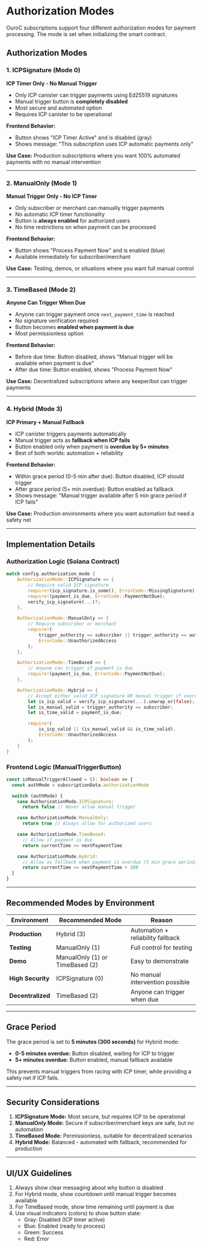 # Authorization Modes

OuroC subscriptions support four different authorization modes for payment processing. The mode is set when initializing the smart contract.

## Authorization Modes

### 1. ICPSignature (Mode 0)
**ICP Timer Only - No Manual Trigger**

- Only ICP canister can trigger payments using Ed25519 signatures
- Manual trigger button is **completely disabled**
- Most secure and automated option
- Requires ICP canister to be operational

**Frontend Behavior:**
- Button shows "ICP Timer Active" and is disabled (gray)
- Shows message: "This subscription uses ICP automatic payments only"

**Use Case:** Production subscriptions where you want 100% automated payments with no manual intervention

---

### 2. ManualOnly (Mode 1)
**Manual Trigger Only - No ICP Timer**

- Only subscriber or merchant can manually trigger payments
- No automatic ICP timer functionality
- Button is **always enabled** for authorized users
- No time restrictions on when payment can be processed

**Frontend Behavior:**
- Button shows "Process Payment Now" and is enabled (blue)
- Available immediately for subscriber/merchant

**Use Case:** Testing, demos, or situations where you want full manual control

---

### 3. TimeBased (Mode 2)
**Anyone Can Trigger When Due**

- Anyone can trigger payment once `next_payment_time` is reached
- No signature verification required
- Button becomes **enabled when payment is due**
- Most permissionless option

**Frontend Behavior:**
- Before due time: Button disabled, shows "Manual trigger will be available when payment is due"
- After due time: Button enabled, shows "Process Payment Now"

**Use Case:** Decentralized subscriptions where any keeper/bot can trigger payments

---

### 4. Hybrid (Mode 3)
**ICP Primary + Manual Fallback**

- ICP canister triggers payments automatically
- Manual trigger acts as **fallback when ICP fails**
- Button enabled only when payment is **overdue by 5+ minutes**
- Best of both worlds: automation + reliability

**Frontend Behavior:**
- Within grace period (0-5 min after due): Button disabled, ICP should trigger
- After grace period (5+ min overdue): Button enabled as fallback
- Shows message: "Manual trigger available after 5 min grace period if ICP fails"

**Use Case:** Production environments where you want automation but need a safety net

---

## Implementation Details

### Authorization Logic (Solana Contract)

```rust
match config.authorization_mode {
    AuthorizationMode::ICPSignature => {
        // Require valid ICP signature
        require!(icp_signature.is_some(), ErrorCode::MissingSignature);
        require!(payment_is_due, ErrorCode::PaymentNotDue);
        verify_icp_signature(...)?;
    },

    AuthorizationMode::ManualOnly => {
        // Require subscriber or merchant
        require!(
            trigger_authority == subscriber || trigger_authority == authority,
            ErrorCode::UnauthorizedAccess
        );
    },

    AuthorizationMode::TimeBased => {
        // Anyone can trigger if payment is due
        require!(payment_is_due, ErrorCode::PaymentNotDue);
    },

    AuthorizationMode::Hybrid => {
        // Accept either valid ICP signature OR manual trigger if overdue
        let is_icp_valid = verify_icp_signature(...).unwrap_or(false);
        let is_manual_valid = trigger_authority == subscriber;
        let is_time_valid = payment_is_due;

        require!(
            is_icp_valid || (is_manual_valid && is_time_valid),
            ErrorCode::UnauthorizedAccess
        );
    }
}
```

### Frontend Logic (ManualTriggerButton)

```typescript
const isManualTriggerAllowed = (): boolean => {
  const authMode = subscriptionData.authorizationMode

  switch (authMode) {
    case AuthorizationMode.ICPSignature:
      return false // Never allow manual trigger

    case AuthorizationMode.ManualOnly:
      return true // Always allow for authorized users

    case AuthorizationMode.TimeBased:
      // Allow if payment is due
      return currentTime >= nextPaymentTime

    case AuthorizationMode.Hybrid:
      // Allow as fallback when payment is overdue (5 min grace period)
      return currentTime >= nextPaymentTime + 300
  }
}
```

---

## Recommended Modes by Environment

| Environment | Recommended Mode | Reason |
|-------------|-----------------|---------|
| **Production** | Hybrid (3) | Automation + reliability fallback |
| **Testing** | ManualOnly (1) | Full control for testing |
| **Demo** | ManualOnly (1) or TimeBased (2) | Easy to demonstrate |
| **High Security** | ICPSignature (0) | No manual intervention possible |
| **Decentralized** | TimeBased (2) | Anyone can trigger when due |

---

## Grace Period

The grace period is set to **5 minutes (300 seconds)** for Hybrid mode:

- **0-5 minutes overdue:** Button disabled, waiting for ICP to trigger
- **5+ minutes overdue:** Button enabled, manual fallback available

This prevents manual triggers from racing with ICP timer, while providing a safety net if ICP fails.

---

## Security Considerations

1. **ICPSignature Mode:** Most secure, but requires ICP to be operational
2. **ManualOnly Mode:** Secure if subscriber/merchant keys are safe, but no automation
3. **TimeBased Mode:** Permissionless, suitable for decentralized scenarios
4. **Hybrid Mode:** Balanced - automated with fallback, recommended for production

---

## UI/UX Guidelines

1. Always show clear messaging about why button is disabled
2. For Hybrid mode, show countdown until manual trigger becomes available
3. For TimeBased mode, show time remaining until payment is due
4. Use visual indicators (colors) to show button state:
   - Gray: Disabled (ICP timer active)
   - Blue: Enabled (ready to process)
   - Green: Success
   - Red: Error

